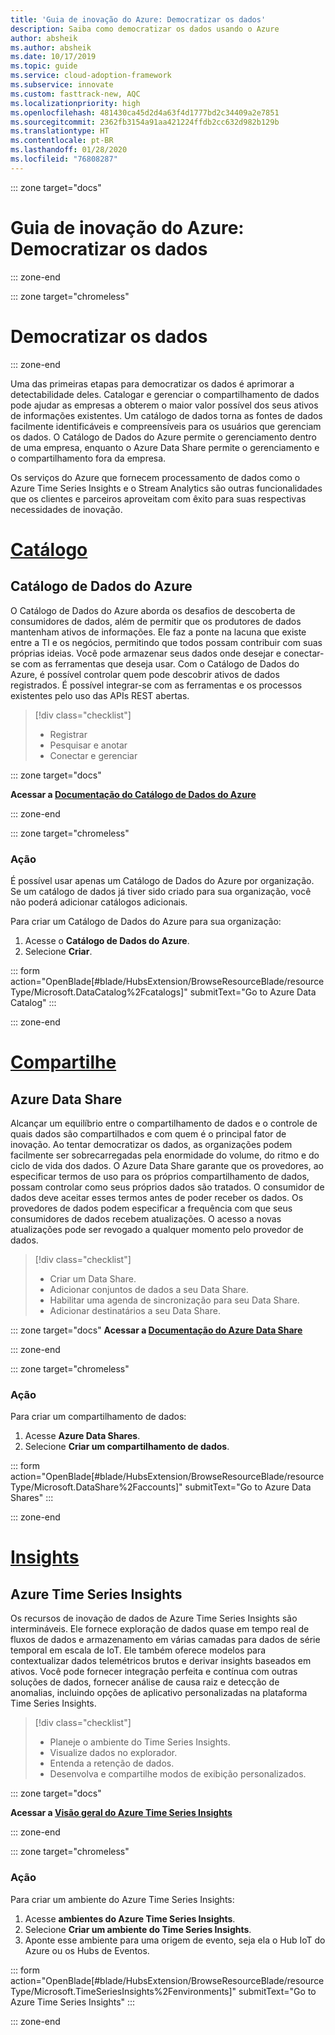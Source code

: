 ```yaml
---
title: 'Guia de inovação do Azure: Democratizar os dados'
description: Saiba como democratizar os dados usando o Azure
author: absheik
ms.author: absheik
ms.date: 10/17/2019
ms.topic: guide
ms.service: cloud-adoption-framework
ms.subservice: innovate
ms.custom: fasttrack-new, AQC
ms.localizationpriority: high
ms.openlocfilehash: 481430ca45d2d4a63f4d1777bd2c34409a2e7851
ms.sourcegitcommit: 2362fb3154a91aa421224ffdb2cc632d982b129b
ms.translationtype: HT
ms.contentlocale: pt-BR
ms.lasthandoff: 01/28/2020
ms.locfileid: "76808287"
---
```

::: zone target="docs"

# <a name="azure-innovation-guide-democratize-data"></a>Guia de inovação do Azure: Democratizar os dados

::: zone-end

::: zone target="chromeless"

# <a name="democratize-data"></a>Democratizar os dados

::: zone-end

Uma das primeiras etapas para democratizar os dados é aprimorar a detectabilidade deles. Catalogar e gerenciar o compartilhamento de dados pode ajudar as empresas a obterem o maior valor possível dos seus ativos de informações existentes. Um catálogo de dados torna as fontes de dados facilmente identificáveis e compreensíveis para os usuários que gerenciam os dados. O Catálogo de Dados do Azure permite o gerenciamento dentro de uma empresa, enquanto o Azure Data Share permite o gerenciamento e o compartilhamento fora da empresa.

Os serviços do Azure que fornecem processamento de dados como o Azure Time Series Insights e o Stream Analytics são outras funcionalidades que os clientes e parceiros aproveitam com êxito para suas respectivas necessidades de inovação.

# <a name="catalogtabcatalog"></a>[Catálogo](#tab/Catalog)

## <a name="azure-data-catalog"></a>Catálogo de Dados do Azure

O Catálogo de Dados do Azure aborda os desafios de descoberta de consumidores de dados, além de permitir que os produtores de dados mantenham ativos de informações. Ele faz a ponte na lacuna que existe entre a TI e os negócios, permitindo que todos possam contribuir com suas próprias ideias. Você pode armazenar seus dados onde desejar e conectar-se com as ferramentas que deseja usar. Com o Catálogo de Dados do Azure, é possível controlar quem pode descobrir ativos de dados registrados. É possível integrar-se com as ferramentas e os processos existentes pelo uso das APIs REST abertas.

> [!div class="checklist"]
>
> - Registrar
> - Pesquisar e anotar
> - Conectar e gerenciar

::: zone target="docs"

**Acessar a [Documentação do Catálogo de Dados do Azure](https://docs.microsoft.com/azure/data-catalog)**

::: zone-end

::: zone target="chromeless"

### <a name="action"></a>Ação

É possível usar apenas um Catálogo de Dados do Azure por organização. Se um catálogo de dados já tiver sido criado para sua organização, você não poderá adicionar catálogos adicionais.

Para criar um Catálogo de Dados do Azure para sua organização:

1. Acesse o **Catálogo de Dados do Azure**.
2. Selecione **Criar**.

<!-- markdownlint-disable DOCSMD001 -->

::: form action="OpenBlade[#blade/HubsExtension/BrowseResourceBlade/resourceType/Microsoft.DataCatalog%2Fcatalogs]" submitText="Go to Azure Data Catalog" :::

<!-- markdownlint-enable DOCSMD001 -->

::: zone-end

# <a name="sharetabshare"></a>[Compartilhe](#tab/Share)

## <a name="azure-data-share"></a>Azure Data Share

Alcançar um equilíbrio entre o compartilhamento de dados e o controle de quais dados são compartilhados e com quem é o principal fator de inovação. Ao tentar democratizar os dados, as organizações podem facilmente ser sobrecarregadas pela enormidade do volume, do ritmo e do ciclo de vida dos dados. O Azure Data Share garante que os provedores, ao especificar termos de uso para os próprios compartilhamento de dados, possam controlar como seus próprios dados são tratados. O consumidor de dados deve aceitar esses termos antes de poder receber os dados. Os provedores de dados podem especificar a frequência com que seus consumidores de dados recebem atualizações. O acesso a novas atualizações pode ser revogado a qualquer momento pelo provedor de dados.

> [!div class="checklist"]
>
> - Criar um Data Share.
> - Adicionar conjuntos de dados a seu Data Share.
> - Habilitar uma agenda de sincronização para seu Data Share.
> - Adicionar destinatários a seu Data Share.

::: zone target="docs"
**Acessar a [Documentação do Azure Data Share](https://docs.microsoft.com/azure/data-share)**

::: zone-end

::: zone target="chromeless"

<!-- markdownlint-disable MD024 -->

### <a name="action"></a>Ação

Para criar um compartilhamento de dados:

1. Acesse **Azure Data Shares**.
2. Selecione **Criar um compartilhamento de dados**.

<!-- markdownlint-disable DOCSMD001 -->

::: form action="OpenBlade[#blade/HubsExtension/BrowseResourceBlade/resourceType/Microsoft.DataShare%2Faccounts]" submitText="Go to Azure Data Shares" :::

<!-- markdownlint-enable DOCSMD001 -->

::: zone-end

# <a name="insightstabinsights"></a>[Insights](#tab/Insights)

## <a name="azure-time-series-insights"></a>Azure Time Series Insights

Os recursos de inovação de dados de Azure Time Series Insights são intermináveis. Ele fornece exploração de dados quase em tempo real de fluxos de dados e armazenamento em várias camadas para dados de série temporal em escala de IoT. Ele também oferece modelos para contextualizar dados telemétricos brutos e derivar insights baseados em ativos. Você pode fornecer integração perfeita e contínua com outras soluções de dados, fornecer análise de causa raiz e detecção de anomalias, incluindo opções de aplicativo personalizadas na plataforma Time Series Insights.

> [!div class="checklist"]
>
> - Planeje o ambiente do Time Series Insights.
> - Visualize dados no explorador.
> - Entenda a retenção de dados.
> - Desenvolva e compartilhe modos de exibição personalizados.

::: zone target="docs"

**Acessar a [Visão geral do Azure Time Series Insights](https://docs.microsoft.com/azure/time-series-insights/time-series-insights-update-overview)**

::: zone-end

::: zone target="chromeless"

### <a name="action"></a>Ação

Para criar um ambiente do Azure Time Series Insights:

1. Acesse **ambientes do Azure Time Series Insights**.
2. Selecione **Criar um ambiente do Time Series Insights**.
3. Aponte esse ambiente para uma origem de evento, seja ela o Hub IoT do Azure ou os Hubs de Eventos.

<!-- markdownlint-disable DOCSMD001 -->

::: form action="OpenBlade[#blade/HubsExtension/BrowseResourceBlade/resourceType/Microsoft.TimeSeriesInsights%2Fenvironments]" submitText="Go to Azure Time Series Insights" :::

<!-- markdownlint-enable DOCSMD001 -->

::: zone-end
